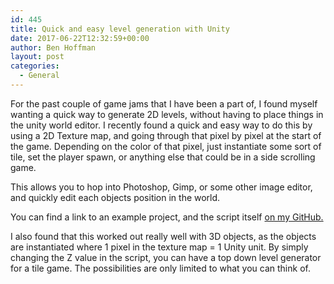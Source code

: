 ```yaml
---
id: 445
title: Quick and easy level generation with Unity
date: 2017-06-22T12:32:59+00:00
author: Ben Hoffman
layout: post
categories:
  - General
---
```

For the past couple of game jams that I have been a part of, I found myself wanting a quick way to generate 2D levels, without having to place things in the unity world editor. I recently found a quick and easy way to do this by using a 2D Texture map, and going through that pixel by pixel at the start of the game. Depending on the color of that pixel, just instantiate some sort of tile, set the player spawn, or anything else that could be in a side scrolling game.

This allows you to hop into Photoshop, Gimp, or some other image editor, and quickly edit each objects position in the world.

You can find a link to an example project, and the script itself <a href="https://github.com/bah8892/LevelGenerator_Unity" target="_blank" rel="noopener">on my GitHub.</a>

I also found that this worked out really well with 3D objects, as the objects are instantiated where 1 pixel in the texture map = 1 Unity unit. By simply changing the Z value in the script, you can have a top down level generator for a tile game. The possibilities are only limited to what you can think of.
